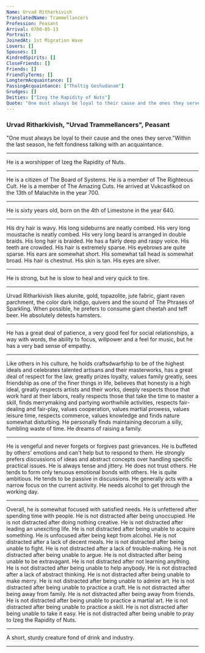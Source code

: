 ```yaml
---
Name: Urvad Rìtharkivish
TranslatedName: Trammellancers
Profession: Peasant 
Arrival: 0700-05-13
Portrait:
JoinedAt: 1st Migration Wave
Lovers: []
Spouses: []
KindredSpirits: []
CloseFriends: []
Friends: []
FriendlyTerms: []
LongtermAcquaintance: []
PassingAcquaintance: ["Tholtig Geshudanam"]
Grudges: []
Deities: ["Izeg the Rapidity of Nuts"]
Quote: "One must always be loyal to their cause and the ones they serve."
---
```

###   Urvad Rìtharkivish, "Urvad Trammellancers", Peasant  

"One must always be loyal to their cause and the ones they serve."Within the last season, he felt fondness talking with an acquaintance.  
***

He is a worshipper of Izeg the Rapidity of Nuts.  
***

He is a citizen of The Board of Systems.  He is a member of The Righteous Cult.  He is a member of The Amazing Cuts.  He arrived at Vukcasfikod on the 13th of Malachite in the year 700.  
***

He is sixty years old, born on the 4th  of Limestone in the year 640.  
***

His dry hair is wavy.  His long sideburns are neatly combed.  His very long moustache is neatly combed.  His very long beard is arranged in double braids.  His long hair is braided.  He has a fairly deep  and raspy voice.  His teeth are crowded.  His hair is extremely sparse.  His eyebrows are quite sparse.  His ears are somewhat short.  His somewhat tall head is somewhat broad.  His hair is chestnut.  His skin is tan.  His eyes are silver.   
***

He is strong, but he is slow to heal and very quick to tire.  
***

Urvad Rìtharkivish likes alunite, gold, topazolite, jute fabric, giant raven parchment, the color dark indigo, quivers and the sound of The Phrases of  Sparkling.  When possible, he prefers to consume giant cheetah and teff beer.  He absolutely detests hamsters.  
***

He has a great deal of patience, a very good feel for social relationships, a way with words, the ability to focus, willpower  and a feel for music, but he has a very bad sense of empathy.  
***

Like others in his culture, he holds craftsdwarfship to be of the highest ideals and celebrates talented artisans and their masterworks, has a great deal of respect  for the law, greatly prizes loyalty, values family greatly, sees friendship as one of the finer things in life, believes that honesty is a high ideal, greatly respects artists and their works, deeply respects those that work hard at their labors,  really respects those that take the time to master a skill, finds merrymaking and partying worthwhile activities, respects fair-dealing and fair-play, values cooperation, values martial prowess, values leisure time, respects commerce, values  knowledge and finds nature somewhat disturbing.  He personally finds maintaining decorum a silly, fumbling waste of time.  He dreams of raising a family.  
***

He is vengeful and never forgets or forgives past grievances.   He is buffeted by others' emotions and can't help but to respond to them.  He strongly prefers discussions of ideas and abstract concepts over handling specific practical issues.  He is always tense and jittery.  He does not trust others.  He tends  to form only tenuous emotional bonds with others.  He is quite ambitious.  He tends to be passive in discussions.  He generally acts with a narrow focus on the current activity.  He needs alcohol to get through the working day.  
***

Overall,  he is somewhat focused with satisfied needs.  He is unfettered after spending time with people.  He is not distracted after being unoccupied.  He is not distracted after doing nothing creative.  He is not  distracted after leading an unexciting life.  He is not distracted after being unable to acquire something.  He is unfocused after being kept from alcohol.  He is not distracted after a lack of decent meals.  He  is not distracted after being unable to fight.  He is not distracted after a lack of trouble-making.  He is not distracted after being unable to argue.  He is not distracted after being unable to be extravagant.   He is not distracted after not learning anything.  He is not distracted after being unable to help anybody.  He is not distracted after a lack of abstract thinking.  He is not distracted after being unable to make  merry.  He is not distracted after being unable to admire art.  He is not distracted after being unable to practice a craft.  He is not distracted after being away from family.  He is not distracted after being  away from friends.  He is not distracted after being unable to practice a martial art.  He is not distracted after being unable to practice a skill.  He is not distracted after being unable to take it easy.  He is  not distracted after being unable to pray to Izeg the Rapidity of Nuts.  
***

A short, sturdy creature fond of drink and industry. 
***
